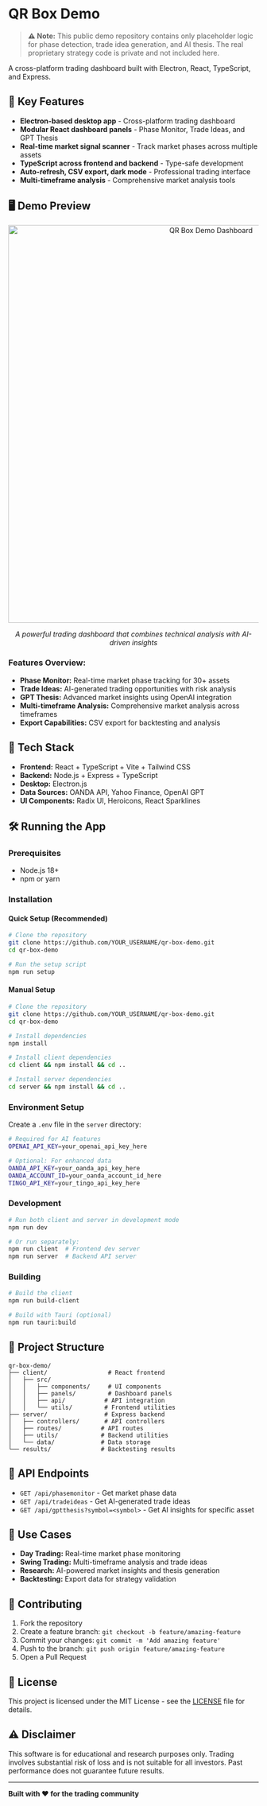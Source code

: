 # QR Box Demo

> **⚠️ Note:**
> This public demo repository contains only placeholder logic for phase detection, trade idea generation, and AI thesis. The real proprietary strategy code is private and not included here.

A cross-platform trading dashboard built with Electron, React, TypeScript, and Express.

## 🧠 Key Features

- **Electron-based desktop app** - Cross-platform trading dashboard
- **Modular React dashboard panels** - Phase Monitor, Trade Ideas, and GPT Thesis
- **Real-time market signal scanner** - Track market phases across multiple assets
- **TypeScript across frontend and backend** - Type-safe development
- **Auto-refresh, CSV export, dark mode** - Professional trading interface
- **Multi-timeframe analysis** - Comprehensive market analysis tools

## 🖥️ Demo Preview

<div align="center">
  <img src="https://via.placeholder.com/800x400/1f2937/ffffff?text=QR+Box+Demo+Dashboard" alt="QR Box Demo Dashboard" width="800"/>
  
  *A powerful trading dashboard that combines technical analysis with AI-driven insights*
</div>

### Features Overview:
- **Phase Monitor:** Real-time market phase tracking for 30+ assets
- **Trade Ideas:** AI-generated trading opportunities with risk analysis
- **GPT Thesis:** Advanced market insights using OpenAI integration
- **Multi-timeframe Analysis:** Comprehensive market analysis across timeframes
- **Export Capabilities:** CSV export for backtesting and analysis

## 🚀 Tech Stack

- **Frontend:** React + TypeScript + Vite + Tailwind CSS
- **Backend:** Node.js + Express + TypeScript
- **Desktop:** Electron.js
- **Data Sources:** OANDA API, Yahoo Finance, OpenAI GPT
- **UI Components:** Radix UI, Heroicons, React Sparklines

## 🛠️ Running the App

### Prerequisites
- Node.js 18+ 
- npm or yarn

### Installation

#### Quick Setup (Recommended)
```bash
# Clone the repository
git clone https://github.com/YOUR_USERNAME/qr-box-demo.git
cd qr-box-demo

# Run the setup script
npm run setup
```

#### Manual Setup
```bash
# Clone the repository
git clone https://github.com/YOUR_USERNAME/qr-box-demo.git
cd qr-box-demo

# Install dependencies
npm install

# Install client dependencies
cd client && npm install && cd ..

# Install server dependencies  
cd server && npm install && cd ..
```

### Environment Setup

Create a `.env` file in the `server` directory:

```bash
# Required for AI features
OPENAI_API_KEY=your_openai_api_key_here

# Optional: For enhanced data
OANDA_API_KEY=your_oanda_api_key_here
OANDA_ACCOUNT_ID=your_oanda_account_id_here
TINGO_API_KEY=your_tingo_api_key_here
```

### Development

```bash
# Run both client and server in development mode
npm run dev

# Or run separately:
npm run client  # Frontend dev server
npm run server  # Backend API server
```

### Building

```bash
# Build the client
npm run build-client

# Build with Tauri (optional)
npm run tauri:build
```

## 📁 Project Structure

```
qr-box-demo/
├── client/                 # React frontend
│   ├── src/
│   │   ├── components/     # UI components
│   │   ├── panels/         # Dashboard panels
│   │   ├── api/           # API integration
│   │   └── utils/         # Frontend utilities
├── server/                # Express backend
│   ├── controllers/       # API controllers
│   ├── routes/           # API routes
│   ├── utils/            # Backend utilities
│   └── data/             # Data storage
└── results/              # Backtesting results
```

## 🔧 API Endpoints

- `GET /api/phasemonitor` - Get market phase data
- `GET /api/tradeideas` - Get AI-generated trade ideas  
- `GET /api/gptthesis?symbol=<symbol>` - Get AI insights for specific asset

## 🎯 Use Cases

- **Day Trading:** Real-time market phase monitoring
- **Swing Trading:** Multi-timeframe analysis and trade ideas
- **Research:** AI-powered market insights and thesis generation
- **Backtesting:** Export data for strategy validation

## 🤝 Contributing

1. Fork the repository
2. Create a feature branch: `git checkout -b feature/amazing-feature`
3. Commit your changes: `git commit -m 'Add amazing feature'`
4. Push to the branch: `git push origin feature/amazing-feature`
5. Open a Pull Request

## 📄 License

This project is licensed under the MIT License - see the [LICENSE](LICENSE) file for details.

## ⚠️ Disclaimer

This software is for educational and research purposes only. Trading involves substantial risk of loss and is not suitable for all investors. Past performance does not guarantee future results.

---

**Built with ❤️ for the trading community** 